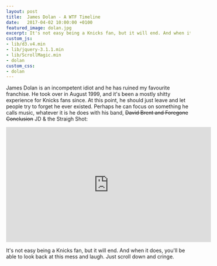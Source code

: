 ```yaml
---
layout: post
title:  James Dolan - A WTF Timeline
date:   2017-04-02 10:00:00 +0100
featured_image: dolan.jpg
excerpt: It's not easy being a Knicks fan, but it will end. And when it does, you'll be able to look back at this mess and laugh.
custom_js:
- lib/d3.v4.min
- lib/jquery-3.1.1.min
- lib/ScrollMagic.min
- dolan
custom_css:
- dolan
---
```

<div class="container" >
<p>James Dolan is an incompetent idiot and he has ruined my favourite franchise. He took over in August 1999, and it's been a mostly shitty experience for Knicks fans since. At this point, he should just leave and let people try to forget he ever existed. Perhaps he can focus on something he calls music, whatever it is he does with his band, <span style="text-decoration:line-through">David Brent and Foregone Conclusion</span> JD &amp; the Straigh Shot:</p>
<p style="text-align:center"><iframe width="560" height="315" src="https://www.youtube.com/embed/PszozSTwmb4" frameborder="0" allowfullscreen></iframe></p>
<p>It's not easy being a Knicks fan, but it will end. And when it does, you'll be able to look back at this mess and laugh. Just scroll down and cringe.</p>
</div>

<div id="viz-wrapper">
    <div id="trigger-1"></div>
    <div id="viz"></div>
</div>
